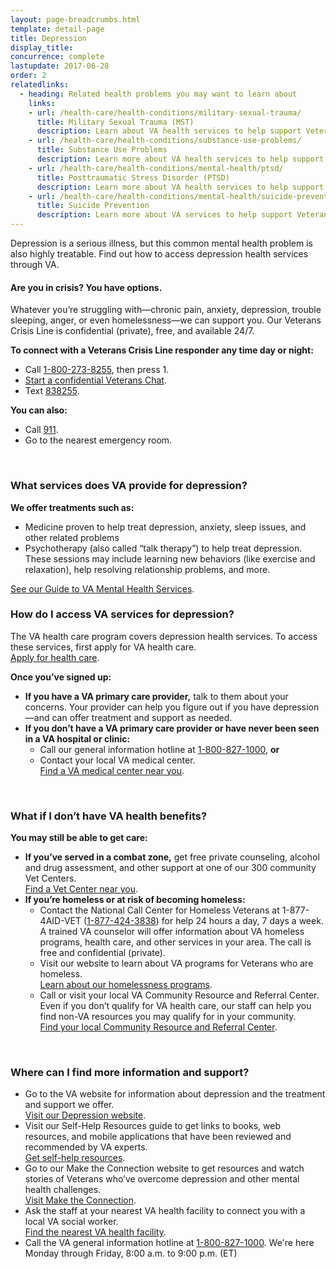 ```yaml
---
layout: page-breadcrumbs.html
template: detail-page
title: Depression
display_title:
concurrence: complete
lastupdate: 2017-06-28
order: 2
relatedlinks:
  - heading: Related health problems you may want to learn about
    links:
    - url: /health-care/health-conditions/military-sexual-trauma/
      title: Military Sexual Trauma (MST)
      description: Learn about VA health services to help support Veterans dealing with issues related to military sexual trauma.
    - url: /health-care/health-conditions/substance-use-problems/
      title: Substance Use Problems
      description: Learn more about VA health services to help support Veterans with substance use problems.
    - url: /health-care/health-conditions/mental-health/ptsd/
      title: Posttraumatic Stress Disorder (PTSD)
      description: Learn more about VA health services to help support Veterans with PTSD.
    - url: /health-care/health-conditions/mental-health/suicide-prevention/
      title: Suicide Prevention
      description: Learn more about VA services to help support Veterans at risk of suicide and their families.
---
```


<div class="va-introtext">

Depression is a serious illness, but this common mental health problem is also highly treatable. Find out how to access depression health services through VA.

</div>

<div class="usa-alert usa-alert-warning">
  <div class="usa-alert-body">
	 <h4 class="usa-alert-title">Are you in crisis? <a id="crisis-expander-link">You have options.</a></h4>
	<div id="crisis-expander-content" class="expander-content expander-content-closed">
	  <div class="expander-content-inner usa-alert-text">
            <p>Whatever you’re struggling with—chronic pain, anxiety, depression, trouble sleeping, anger, or even homelessness—we can support you. Our Veterans Crisis Line is confidential (private), free, and available 24/7.</p>
            <p><strong>To connect with a Veterans Crisis Line responder any time day or night:</strong></p> 		  
	    <ul>
	  	  <li>Call <a href="tel:+1-800-273-8255">1-800-273-8255</a>, then press 1.</li>
  		  <li><a href="https://www.veteranscrisisline.net/ChatTermsOfService.aspx?account=Veterans%20Chat/">Start a confidential Veterans Chat</a>.</li>
  		  <li>Text <a href="sms:838255">838255</a>.</li>  		  
		  </ul>
	    <p><strong>You can also:</strong></p>
            <ul>
		  <li>Call <a href="tel:911">911</a>.</li>
  		  <li>Go to the nearest emergency room.</li>
		  </ul>  
	  </div>
  	</div>
  </div>
</div>

<br>

<div class="feature" markdown=“1”>

### What services does VA provide for depression?

**We offer treatments such as:**

- Medicine proven to help treat depression, anxiety, sleep issues, and other related problems
- Psychotherapy (also called “talk therapy”) to help treat depression. These sessions may include learning new behaviors (like exercise and relaxation), help resolving relationship problems, and more.

[See our Guide to VA Mental Health Services](https://www.mentalhealth.va.gov/docs/MHG_English.pdf).

</div>

### How do I access VA services for depression?

The VA health care program covers depression health services. To access these services, first apply for VA health care.<br>
[Apply for health care](/health-care/apply/).

**Once you’ve signed up:**

- **If you have a VA primary care provider,** talk to them about your concerns. Your provider can help you figure out if you have depression—and can offer treatment and support as needed.
- **If you don’t have a VA primary care provider or have never been seen in a VA hospital or clinic:**
  - Call our general information hotline at <a href="tel:+1-800-827-1000">1-800-827-1000</a>, **or**
  - Contact your local VA medical center.<br>
  [Find a VA medical center near you](/facilities/?facilityType=health&page=1&zoomLevel=10).

<br>

### What if I don’t have VA health benefits?

**You may still be able to get care:**

- **If you’ve served in a combat zone,** get free private counseling, alcohol and drug assessment, and other support at one of our 300 community Vet Centers.<br>
[Find a Vet Center near you](/facilities/).
- **If you’re homeless or at risk of becoming homeless:**
  - Contact the National Call Center for Homeless Veterans at 1-877-4AID-VET (<a href="tel:+18774243838">1-877-424-3838</a>) for help 24 hours a day, 7 days a week. A trained VA counselor will offer information about VA homeless programs, health care, and other services in your area. The call is free and confidential (private).
  - Visit our website to learn about VA programs for Veterans who are homeless.<br>
  [Learn about our homelessness programs](https://www.va.gov/homeless/).
  - Call or visit your local VA Community  Resource and Referral Center. Even if you don’t qualify for VA health care, our staff can help you find non-VA resources you may qualify for in your community.<br>
  [Find your local Community Resource and Referral Center]( https://www.va.gov/HOMELESS/Crrc.asp).

<br>

### Where can I find more information and support?

- Go to the VA website for information about depression and the treatment and support we offer.<br>
[Visit our Depression website](https://www.mentalhealth.va.gov/depression.asp).
- Visit our Self-Help Resources guide to get links to books, web resources, and mobile applications that have been reviewed and recommended by VA experts.<br>
[Get self-help resources](https://www.mentalhealth.va.gov/self_help.asp).
- Go to our Make the Connection website to get resources and watch stories of Veterans who’ve overcome depression and other mental health challenges.<br>
[Visit Make the Connection](https://maketheconnection.net/).
- Ask the staff at your nearest VA health facility to connect you with a local VA social worker.<br>
[Find the nearest VA health facility](/facilities/?facilityType=health&page=1&zoomLevel=10).
- Call the VA general information hotline at <a href="tel:+1-800-827-1000">1-800-827-1000</a>. We're here Monday through Friday, 8:00 a.m. to 9:00 p.m. (ET) 

<script type="text/javascript">

  // Toggle the expandable crisis info
  document.getElementById('crisis-expander-link')
    .addEventListener('click', function () {
      document.getElementById('crisis-expander-content').classList.toggle('expander-content-closed');
    });
</script>
